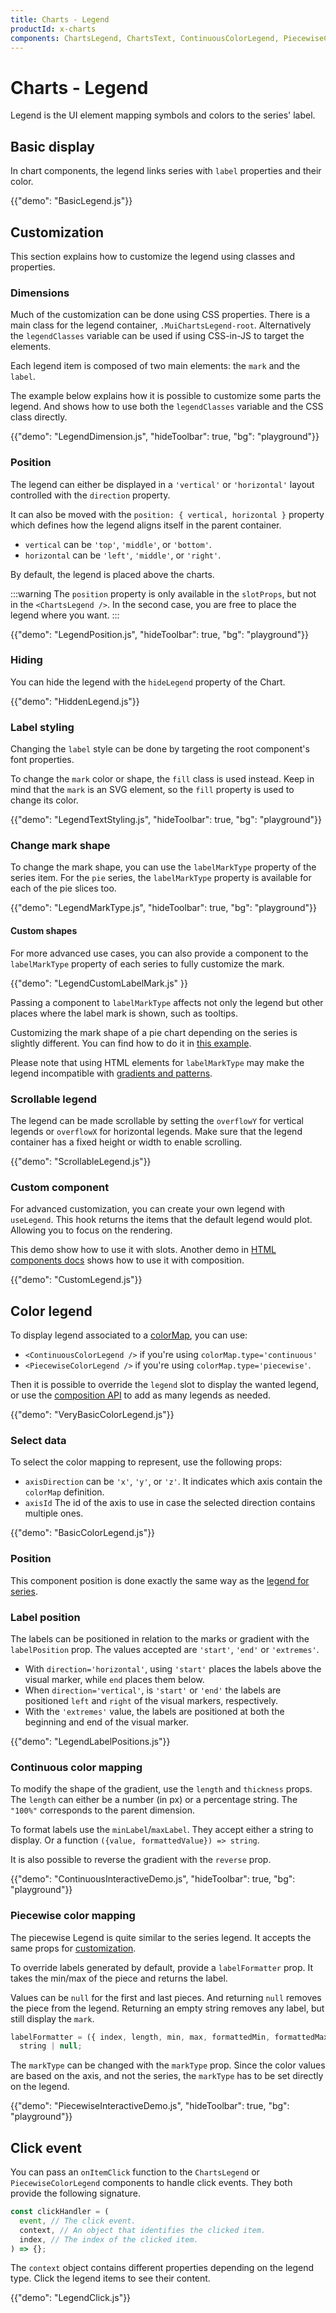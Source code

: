 ```yaml
---
title: Charts - Legend
productId: x-charts
components: ChartsLegend, ChartsText, ContinuousColorLegend, PiecewiseColorLegend
---
```


# Charts - Legend

<p class="description">Legend is the UI element mapping symbols and colors to the series' label.</p>

## Basic display

In chart components, the legend links series with `label` properties and their color.

{{"demo": "BasicLegend.js"}}

## Customization

This section explains how to customize the legend using classes and properties.

### Dimensions

Much of the customization can be done using CSS properties.
There is a main class for the legend container, `.MuiChartsLegend-root`.
Alternatively the `legendClasses` variable can be used if using CSS-in-JS to target the elements.

Each legend item is composed of two main elements: the `mark` and the `label`.

The example below explains how it is possible to customize some parts the legend.
And shows how to use both the `legendClasses` variable and the CSS class directly.

{{"demo": "LegendDimension.js", "hideToolbar": true, "bg": "playground"}}

### Position

The legend can either be displayed in a `'vertical'` or `'horizontal'` layout controlled with the `direction` property.

It can also be moved with the `position: { vertical, horizontal }` property which defines how the legend aligns itself in the parent container.

- `vertical` can be `'top'`, `'middle'`, or `'bottom'`.
- `horizontal` can be `'left'`, `'middle'`, or `'right'`.

By default, the legend is placed above the charts.

:::warning
The `position` property is only available in the `slotProps`, but not in the `<ChartsLegend />`.
In the second case, you are free to place the legend where you want.
:::

{{"demo": "LegendPosition.js", "hideToolbar": true, "bg": "playground"}}

### Hiding

You can hide the legend with the `hideLegend` property of the Chart.

{{"demo": "HiddenLegend.js"}}

### Label styling

Changing the `label` style can be done by targeting the root component's font properties.

To change the `mark` color or shape, the `fill` class is used instead.
Keep in mind that the `mark` is an SVG element, so the `fill` property is used to change its color.

{{"demo": "LegendTextStyling.js", "hideToolbar": true, "bg": "playground"}}

### Change mark shape

To change the mark shape, you can use the `labelMarkType` property of the series item.
For the `pie` series, the `labelMarkType` property is available for each of the pie slices too.

{{"demo": "LegendMarkType.js", "hideToolbar": true, "bg": "playground"}}

#### Custom shapes

For more advanced use cases, you can also provide a component to the `labelMarkType` property of each series to fully customize the mark.

{{"demo": "LegendCustomLabelMark.js" }}

Passing a component to `labelMarkType` affects not only the legend but other places where the label mark is shown, such as tooltips.

Customizing the mark shape of a pie chart depending on the series is slightly different. You can find how to do it in [this example](/x/react-charts/pie-demo/#pie-chart-with-custom-mark-in-legend-and-tooltip).

Please note that using HTML elements for `labelMarkType` may make the legend incompatible with [gradients and patterns](/x/react-charts/styling/#gradients-and-patterns).

### Scrollable legend

The legend can be made scrollable by setting the `overflowY` for vertical legends or `overflowX` for horizontal legends.
Make sure that the legend container has a fixed height or width to enable scrolling.

{{"demo": "ScrollableLegend.js"}}

### Custom component

For advanced customization, you can create your own legend with `useLegend`.
This hook returns the items that the default legend would plot.
Allowing you to focus on the rendering.

This demo show how to use it with slots.
Another demo in [HTML components docs](/x/react-charts/components/#html-components) shows how to use it with composition.

{{"demo": "CustomLegend.js"}}

## Color legend

To display legend associated to a [colorMap](https://mui.com/x/react-charts/styling/#values-color), you can use:

- `<ContinuousColorLegend />` if you're using `colorMap.type='continuous'`
- `<PiecewiseColorLegend />` if you're using `colorMap.type='piecewise'`.

Then it is possible to override the `legend` slot to display the wanted legend, or use the [composition API](https://mui.com/x/react-charts/composition/) to add as many legends as needed.

{{"demo": "VeryBasicColorLegend.js"}}

### Select data

To select the color mapping to represent, use the following props:

- `axisDirection` can be `'x'`, `'y'`, or `'z'`. It indicates which axis contain the `colorMap` definition.
- `axisId` The id of the axis to use in case the selected direction contains multiple ones.

{{"demo": "BasicColorLegend.js"}}

### Position

This component position is done exactly the same way as the [legend for series](#position).

### Label position

The labels can be positioned in relation to the marks or gradient with the `labelPosition` prop.
The values accepted are `'start'`, `'end'` or `'extremes'`.

- With `direction='horizontal'`, using `'start'` places the labels above the visual marker, while `end` places them below.
- When `direction='vertical'`, is `'start'` or `'end'` the labels are positioned `left` and `right` of the visual markers, respectively.
- With the `'extremes'` value, the labels are positioned at both the beginning and end of the visual marker.

{{"demo": "LegendLabelPositions.js"}}

### Continuous color mapping

To modify the shape of the gradient, use the `length` and `thickness` props.
The `length` can either be a number (in px) or a percentage string. The `"100%"` corresponds to the parent dimension.

To format labels use the `minLabel`/`maxLabel`.
They accept either a string to display.
Or a function `({value, formattedValue}) => string`.

It is also possible to reverse the gradient with the `reverse` prop.

{{"demo": "ContinuousInteractiveDemo.js", "hideToolbar": true, "bg": "playground"}}

### Piecewise color mapping

The piecewise Legend is quite similar to the series legend.
It accepts the same props for [customization](#dimensions).

To override labels generated by default, provide a `labelFormatter` prop.
It takes the min/max of the piece and returns the label.

Values can be `null` for the first and last pieces.
And returning `null` removes the piece from the legend.
Returning an empty string removes any label, but still display the `mark`.

```ts
labelFormatter = ({ index, length, min, max, formattedMin, formattedMax }) =>
  string | null;
```

The `markType` can be changed with the `markType` prop.
Since the color values are based on the axis, and not the series, the `markType` has to be set directly on the legend.

{{"demo": "PiecewiseInteractiveDemo.js", "hideToolbar": true, "bg": "playground"}}

## Click event

You can pass an `onItemClick` function to the `ChartsLegend` or `PiecewiseColorLegend` components to handle click events.
They both provide the following signature.

```js
const clickHandler = (
  event, // The click event.
  context, // An object that identifies the clicked item.
  index, // The index of the clicked item.
) => {};
```

The `context` object contains different properties depending on the legend type.
Click the legend items to see their content.

{{"demo": "LegendClick.js"}}
